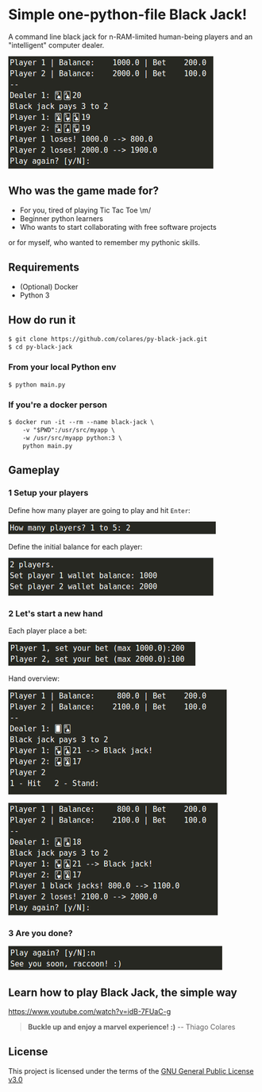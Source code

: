 # Simple one-python-file Black Jack!
A command line black jack for n-RAM-limited human-being players and an "intelligent" computer dealer.

![Overview](img/game-play-04.png)

## Who was the game made for?
* For you, tired of playing Tic Tac Toe \m/
* Beginner python learners
* Who wants to start collaborating with free software projects

or for myself, who wanted to remember my pythonic skills.

## Requirements
* (Optional) Docker
* Python 3

## How do run it

    $ git clone https://github.com/colares/py-black-jack.git
    $ cd py-black-jack

### From your local Python env
    $ python main.py

### If you're a docker person

    $ docker run -it --rm --name black-jack \
        -v "$PWD":/usr/src/myapp \
        -w /usr/src/myapp python:3 \
        python main.py


## Gameplay

### 1 Setup your players

Define how many player are going to play and hit ```Enter```:

![Define how many player are going to play](img/game-play-01.png)

Define the initial balance for each player:

![Define intial balances](img/game-play-02.png)

### 2 Let's start a new hand

Each player place a bet:

![Each player place a bet](img/game-play-03.png)

Hand overview:

![Overview](img/game-play-06.png)

![Overview](img/game-play-07.png)

### 3 Are you done?

![Overview](img/game-play-08.png)

## Learn how to play Black Jack, the simple way
https://www.youtube.com/watch?v=idB-7FUaC-g


> **Buckle up and enjoy a marvel experience! :)** -- Thiago Colares

## License
This project is licensed under the terms of the [GNU General Public License v3.0](https://github.com/colares/py-tic-tac-toe/blob/master/LICENSE "GNU General Public License v3.0")
